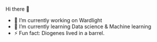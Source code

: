 Hi there 👋


- 🔭 I’m currently working on Wardlight 
- 🌱 I’m currently learning Data science & Machine learning
- ⚡ Fun fact: Diogenes lived in a barrel. 

